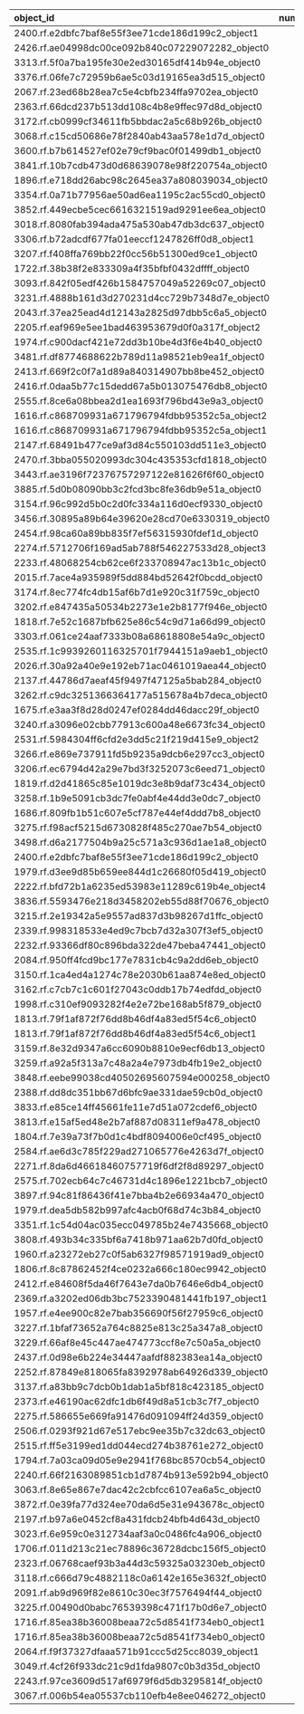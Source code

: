 | object_id                                        |   num_queries |   top1_rate |   top5_rate |   mean_rank |   median_rank |
|:-------------------------------------------------|--------------:|------------:|------------:|------------:|--------------:|
| 2400.rf.e2dbfc7baf8e55f3ee71cde186d199c2_object1 |             2 |         1   |           1 |      1      |           1   |
| 2426.rf.ae04998dc00ce092b840c07229072282_object0 |             1 |         1   |           1 |      1      |           1   |
| 3313.rf.5f0a7ba195fe30e2ed30165df414b94e_object0 |             1 |         1   |           1 |      1      |           1   |
| 3376.rf.06fe7c72959b6ae5c03d19165ea3d515_object0 |             1 |         1   |           1 |      1      |           1   |
| 2067.rf.23ed68b28ea7c5e4cbfb234ffa9702ea_object0 |             1 |         1   |           1 |      1      |           1   |
| 2363.rf.66dcd237b513dd108c4b8e9ffec97d8d_object0 |             1 |         1   |           1 |      1      |           1   |
| 3172.rf.cb0999cf34611fb5bbdac2a5c68b926b_object0 |             2 |         0.5 |           1 |      1.5    |           1.5 |
| 3068.rf.c15cd50686e78f2840ab43aa578e1d7d_object0 |             3 |         0   |           0 |     55.3333 |          29   |
| 3600.rf.b7b614527ef02e79cf9bac0f01499db1_object0 |             3 |         0   |           0 |     42      |          44   |
| 3841.rf.10b7cdb473d0d68639078e98f220754a_object0 |             3 |         0   |           0 |     38.3333 |          38   |
| 1896.rf.e718dd26abc98c2645ea37a808039034_object0 |             2 |         0   |           0 |     13.5    |          13.5 |
| 3354.rf.0a71b77956ae50ad6ea1195c2ac55cd0_object0 |             2 |         0   |           0 |     79.5    |          79.5 |
| 3852.rf.449ecbe5cec6616321519ad9291ee6ea_object0 |             2 |         0   |           0 |     61      |          61   |
| 3018.rf.8080fab394ada475a530ab47db3dc637_object0 |             2 |         0   |           1 |      2.5    |           2.5 |
| 3306.rf.b72adcdf677fa01eeccf1247826ff0d8_object1 |             2 |         0   |           0 |     83.5    |          83.5 |
| 3207.rf.f408ffa769bb22f0cc56b51300ed9ce1_object0 |             2 |         0   |           0 |     99      |          99   |
| 1722.rf.38b38f2e833309a4f35bfbf0432dffff_object0 |             1 |         0   |           1 |      5      |           5   |
| 3093.rf.842f05edf426b1584757049a52269c07_object0 |             1 |         0   |           0 |     35      |          35   |
| 3231.rf.4888b161d3d270231d4cc729b7348d7e_object0 |             1 |         0   |           0 |     40      |          40   |
| 2043.rf.37ea25ead4d12143a2825d97dbb5c6a5_object0 |             1 |         0   |           1 |      2      |           2   |
| 2205.rf.eaf969e5ee1bad463953679d0f0a317f_object2 |             1 |         0   |           0 |    137      |         137   |
| 1974.rf.c900dacf421e72dd3b10be4d3f6e4b40_object0 |             1 |         0   |           1 |      4      |           4   |
| 3481.rf.df8774688622b789d11a98521eb9ea1f_object0 |             1 |         0   |           0 |     27      |          27   |
| 2413.rf.669f2c0f7a1d89a840314907bb8be452_object0 |             1 |         0   |           0 |     84      |          84   |
| 2416.rf.0daa5b77c15dedd67a5b013075476db8_object0 |             1 |         0   |           0 |     19      |          19   |
| 2555.rf.8ce6a08bbea2d1ea1693f796bd43e9a3_object0 |             1 |         0   |           1 |      2      |           2   |
| 1616.rf.c868709931a671796794fdbb95352c5a_object2 |             1 |         0   |           1 |      5      |           5   |
| 1616.rf.c868709931a671796794fdbb95352c5a_object1 |             1 |         0   |           0 |     29      |          29   |
| 2147.rf.68491b477ce9af3d84c550103dd511e3_object0 |             1 |         0   |           0 |     12      |          12   |
| 2470.rf.3bba055020993dc304c435353cfd1818_object0 |             1 |         0   |           0 |     92      |          92   |
| 3443.rf.ae3196f72376757297122e81626f6f60_object0 |             1 |         0   |           0 |     50      |          50   |
| 3885.rf.5d0b08090bb3c2fcd3bc8fe36db9e51a_object0 |             1 |         0   |           0 |     32      |          32   |
| 3154.rf.96c992d5b0c2d0fc334a116d0ecf9330_object0 |             1 |         0   |           0 |     61      |          61   |
| 3456.rf.30895a89b64e39620e28cd70e6330319_object0 |             1 |         0   |           0 |     37      |          37   |
| 2454.rf.98ca60a89bb835f7ef56315930fdef1d_object0 |             1 |         0   |           0 |     47      |          47   |
| 2274.rf.5712706f169ad5ab788f546227533d28_object3 |             1 |         0   |           0 |     78      |          78   |
| 2233.rf.48068254cb62ce6f233708947ac13b1c_object0 |             1 |         0   |           1 |      3      |           3   |
| 2015.rf.7ace4a935989f5dd884bd52642f0bcdd_object0 |             1 |         0   |           0 |      8      |           8   |
| 3174.rf.8ec774fc4db15af6b7d1e920c31f759c_object0 |             1 |         0   |           0 |     97      |          97   |
| 3202.rf.e847435a50534b2273e1e2b8177f946e_object0 |             1 |         0   |           0 |     30      |          30   |
| 1818.rf.7e52c1687bfb625e86c54c9d71a66d99_object0 |             1 |         0   |           0 |     17      |          17   |
| 3303.rf.061ce24aaf7333b08a68618808e54a9c_object0 |             1 |         0   |           0 |     64      |          64   |
| 2535.rf.1c9939260116325701f7944151a9aeb1_object0 |             1 |         0   |           0 |     32      |          32   |
| 2026.rf.30a92a40e9e192eb71ac0461019aea44_object0 |             1 |         0   |           0 |     32      |          32   |
| 2137.rf.44786d7aeaf45f9497f47125a5bab284_object0 |             1 |         0   |           1 |      3      |           3   |
| 3262.rf.c9dc3251366364177a515678a4b7deca_object0 |             1 |         0   |           0 |     32      |          32   |
| 1675.rf.e3aa3f8d28d0247ef0284dd46dacc29f_object0 |             1 |         0   |           0 |      7      |           7   |
| 3240.rf.a3096e02cbb77913c600a48e6673fc34_object0 |             1 |         0   |           0 |     48      |          48   |
| 2531.rf.5984304ff6cfd2e3dd5c21f219d415e9_object2 |             1 |         0   |           0 |     21      |          21   |
| 3266.rf.e869e737911fd5b9235a9dcb6e297cc3_object0 |             1 |         0   |           0 |     62      |          62   |
| 3206.rf.ec6794d42a29e7bd3f3252073c6eed71_object0 |             1 |         0   |           0 |     18      |          18   |
| 1819.rf.d2d41865c85e1019dc3e8b9daf73c434_object0 |             1 |         0   |           0 |    102      |         102   |
| 3258.rf.1b9e5091cb3dc7fe0abf4e44dd3e0dc7_object0 |             1 |         0   |           0 |     11      |          11   |
| 1686.rf.809fb1b51c607e5cf787e44ef4ddd7b8_object0 |             1 |         0   |           0 |     47      |          47   |
| 3275.rf.f98acf5215d6730828f485c270ae7b54_object0 |             1 |         0   |           0 |     55      |          55   |
| 3498.rf.d6a2177504b9a25c571a3c936d1ae1a8_object0 |             1 |         0   |           0 |     76      |          76   |
| 2400.rf.e2dbfc7baf8e55f3ee71cde186d199c2_object0 |             1 |         0   |           0 |     88      |          88   |
| 1979.rf.d3ee9d85b659ee844d1c26680f05d419_object0 |             1 |         0   |           0 |     44      |          44   |
| 2222.rf.bfd72b1a6235ed53983e11289c619b4e_object4 |             1 |         0   |           0 |     46      |          46   |
| 3836.rf.5593476e218d3458202eb55d88f70676_object0 |             1 |         0   |           0 |     33      |          33   |
| 3215.rf.2e19342a5e9557ad837d3b98267d1ffc_object0 |             1 |         0   |           0 |     12      |          12   |
| 2339.rf.998318533e4ed9c7bcb7d32a307f3ef5_object0 |             1 |         0   |           0 |     35      |          35   |
| 2232.rf.93366df80c896bda322de47beba47441_object0 |             1 |         0   |           0 |      9      |           9   |
| 2084.rf.950ff4fcd9bc177e7831cb4c9a2dd6eb_object0 |             1 |         0   |           1 |      5      |           5   |
| 3150.rf.1ca4ed4a1274c78e2030b61aa874e8ed_object0 |             1 |         0   |           0 |     57      |          57   |
| 3162.rf.c7cb7c1c601f27043c0ddb17b74edfdd_object0 |             1 |         0   |           0 |     93      |          93   |
| 1998.rf.c310ef9093282f4e2e72be168ab5f879_object0 |             1 |         0   |           0 |     32      |          32   |
| 1813.rf.79f1af872f76dd8b46df4a83ed5f54c6_object0 |             1 |         0   |           0 |     46      |          46   |
| 1813.rf.79f1af872f76dd8b46df4a83ed5f54c6_object1 |             1 |         0   |           0 |     33      |          33   |
| 3159.rf.8e32d9347a6cc6090b8810e9ecf6db13_object0 |             1 |         0   |           0 |     25      |          25   |
| 3259.rf.a92a5f313a7c48a2a4e7973db4fb19e2_object0 |             1 |         0   |           0 |     35      |          35   |
| 3848.rf.eebe99038cd40502695607594e000258_object0 |             1 |         0   |           0 |     64      |          64   |
| 2388.rf.dd8dc351bb67d6bfc9ae331dae59cb0d_object0 |             1 |         0   |           0 |      7      |           7   |
| 3833.rf.e85ce14ff45661fe11e7d51a072cdef6_object0 |             1 |         0   |           0 |     22      |          22   |
| 3813.rf.e15af5ed48e2b7af887d08311ef9a478_object0 |             1 |         0   |           0 |     96      |          96   |
| 1804.rf.7e39a73f7b0d1c4bdf8094006e0cf495_object0 |             1 |         0   |           0 |      7      |           7   |
| 2584.rf.ae6d3c785f229ad271065776e4263d7f_object0 |             1 |         0   |           0 |     86      |          86   |
| 2271.rf.8da6d46618460757719f6df2f8d89297_object0 |             1 |         0   |           0 |     43      |          43   |
| 2575.rf.702ecb64c7c46731d4c1896e1221bcb7_object0 |             1 |         0   |           0 |     82      |          82   |
| 3897.rf.94c81f86436f41e7bba4b2e66934a470_object0 |             1 |         0   |           0 |     32      |          32   |
| 1979.rf.dea5db582b997afc4acb0f68d74c3b84_object0 |             1 |         0   |           0 |     51      |          51   |
| 3351.rf.1c54d04ac035ecc049785b24e7435668_object0 |             1 |         0   |           0 |      6      |           6   |
| 3808.rf.493b34c335bf6a7418b971aa62b7d0fd_object0 |             1 |         0   |           0 |     26      |          26   |
| 1960.rf.a23272eb27c0f5ab6327f98571919ad9_object0 |             1 |         0   |           1 |      4      |           4   |
| 1806.rf.8c87862452f4ce0232a666c180ec9942_object0 |             1 |         0   |           0 |     62      |          62   |
| 2412.rf.e84608f5da46f7643e7da0b7646e6db4_object0 |             1 |         0   |           0 |      6      |           6   |
| 2369.rf.a3202ed06db3bc7523390481441fb197_object1 |             1 |         0   |           0 |     72      |          72   |
| 1957.rf.e4ee900c82e7bab356690f56f27959c6_object0 |             1 |         0   |           0 |     28      |          28   |
| 3227.rf.1bfaf73652a764c8825e813c25a347a8_object0 |             1 |         0   |           0 |     37      |          37   |
| 3229.rf.66af8e45c447ae474773ccf8e7c50a5a_object0 |             1 |         0   |           0 |     10      |          10   |
| 2437.rf.0d98e6b224e34447aafdf882383ea14a_object0 |             1 |         0   |           0 |     63      |          63   |
| 2252.rf.87849e818065fa8392978ab64926d339_object0 |             1 |         0   |           0 |     24      |          24   |
| 3137.rf.a83bb9c7dcb0b1dab1a5bf818c423185_object0 |             1 |         0   |           0 |     10      |          10   |
| 2373.rf.e46190ac62dfc1db6f49d8a51cb3c7f7_object0 |             1 |         0   |           0 |     29      |          29   |
| 2275.rf.586655e669fa91476d091094ff24d359_object0 |             1 |         0   |           0 |     12      |          12   |
| 2506.rf.0293f921d67e517ebc9ee35b7c32dc63_object0 |             1 |         0   |           0 |     35      |          35   |
| 2515.rf.ff5e3199ed1dd044ecd274b38761e272_object0 |             1 |         0   |           1 |      4      |           4   |
| 1794.rf.7a03ca09d05e9e2941f768bc8570cb54_object0 |             1 |         0   |           0 |    121      |         121   |
| 2240.rf.66f2163089851cb1d7874b913e592b94_object0 |             1 |         0   |           0 |     47      |          47   |
| 3063.rf.8e65e867e7dac42c2cbfcc6107ea6a5c_object0 |             1 |         0   |           0 |      6      |           6   |
| 3872.rf.0e39fa77d324ee70da6d5e31e943678c_object0 |             1 |         0   |           0 |     25      |          25   |
| 2197.rf.b97a6e0452cf8a431fdcb24bfb4d643d_object0 |             1 |         0   |           0 |     23      |          23   |
| 3023.rf.6e959c0e312734aaf3a0c0486fc4a906_object0 |             1 |         0   |           0 |     81      |          81   |
| 1706.rf.011d213c21ec78896c36728dcbc156f5_object0 |             1 |         0   |           0 |     65      |          65   |
| 2323.rf.06768caef93b3a44d3c59325a03230eb_object0 |             1 |         0   |           0 |     48      |          48   |
| 3118.rf.c666d79c4882118c0a6142e165e3632f_object0 |             1 |         0   |           0 |     14      |          14   |
| 2091.rf.ab9d969f82e8610c30ec3f7576494f44_object0 |             1 |         0   |           0 |     69      |          69   |
| 3225.rf.00490d0babc76539398c471f17b0d6e7_object0 |             1 |         0   |           0 |     19      |          19   |
| 1716.rf.85ea38b36008beaa72c5d8541f734eb0_object1 |             1 |         0   |           0 |      6      |           6   |
| 1716.rf.85ea38b36008beaa72c5d8541f734eb0_object0 |             1 |         0   |           0 |     13      |          13   |
| 2064.rf.f9f37327dfaaa571b91ccc5d25cc8039_object1 |             1 |         0   |           0 |     58      |          58   |
| 3049.rf.4cf26f933dc21c9d1fda9807c0b3d35d_object0 |             1 |         0   |           0 |     79      |          79   |
| 2243.rf.97ce3609d517af6979f6d5db3295814f_object0 |             1 |         0   |           1 |      5      |           5   |
| 3067.rf.006b54ea05537cb110efb4e8ee046272_object0 |             1 |         0   |           0 |     46      |          46   |
